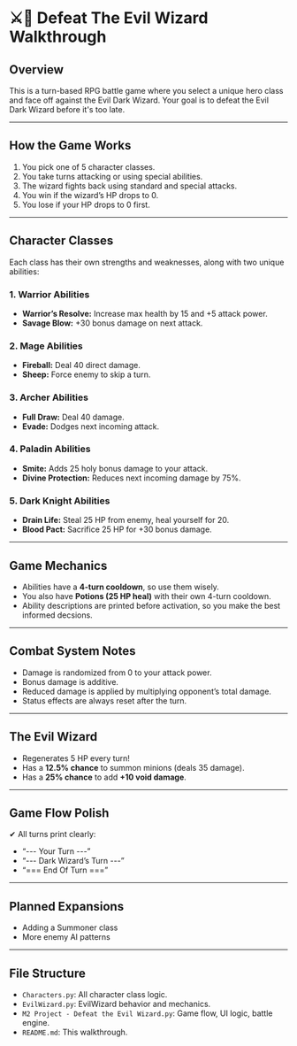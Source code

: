 # ⚔️🧙 Defeat The Evil Wizard Walkthrough

##  Overview

This is a turn-based RPG battle game where you select a unique hero class and face off against the Evil Dark Wizard.  Your goal is to defeat the Evil Dark Wizard before it's too late.

---

##  How the Game Works

1. You pick one of 5 character classes.
2. You take turns attacking or using special abilities.
3. The wizard fights back using standard and special attacks.
4. You win if the wizard’s HP drops to 0.
5. You lose if your HP drops to 0 first.

---

##  Character Classes

Each class has their own strengths and weaknesses, along with two unique abilities:

### 1. **Warrior Abilities**
- **Warrior’s Resolve:** Increase max health by 15 and +5 attack power.
- **Savage Blow:** +30 bonus damage on next attack.

### 2. **Mage Abilities**
- **Fireball:** Deal 40 direct damage.
- **Sheep:** Force enemy to skip a turn.

### 3. **Archer Abilities**
- **Full Draw:** Deal 40 damage.
- **Evade:** Dodges next incoming attack.

### 4. **Paladin Abilities**
- **Smite:** Adds 25 holy bonus damage to your attack.
- **Divine Protection:** Reduces next incoming damage by 75%.

### 5. **Dark Knight Abilities**
- **Drain Life:** Steal 25 HP from enemy, heal yourself for 20.
- **Blood Pact:** Sacrifice 25 HP for +30 bonus damage.

---

##  Game Mechanics

- Abilities have a **4-turn cooldown**, so use them wisely.
- You also have **Potions (25 HP heal)** with their own 4-turn cooldown.
- Ability descriptions are printed before activation, so you make the best informed decsions.

---

##  Combat System Notes

- Damage is randomized from 0 to your attack power.
- Bonus damage is additive.
- Reduced damage is applied by multiplying opponent’s total damage.
- Status effects are always reset after the turn.

---

##  The Evil Wizard

- Regenerates 5 HP every turn!
- Has a **12.5% chance** to summon minions (deals 35 damage).
- Has a **25% chance** to add **+10 void damage**.

---

##  Game Flow Polish

✔ All turns print clearly:
- “--- Your Turn ---”
- “--- Dark Wizard’s Turn ---”
- “=== End Of Turn ===”

---

##  Planned Expansions

- Adding a Summoner class
- More enemy AI patterns

---

##  File Structure

- `Characters.py`: All character class logic.
- `EvilWizard.py`: EvilWizard behavior and mechanics.
- `M2 Project - Defeat the Evil Wizard.py`: Game flow, UI logic, battle engine.
- `README.md`: This walkthrough.